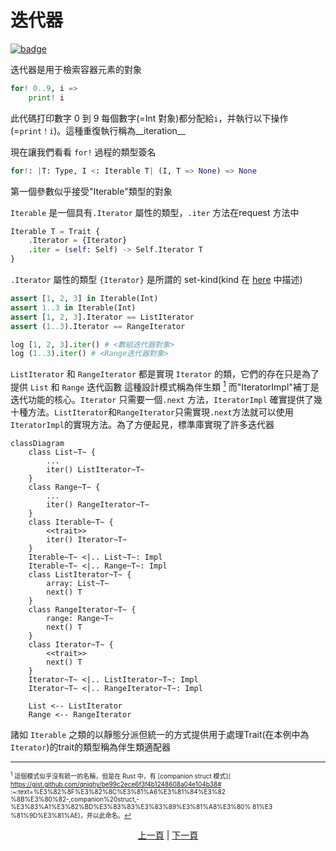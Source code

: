 # 迭代器

[![badge](https://img.shields.io/endpoint.svg?url=https%3A%2F%2Fgezf7g7pd5.execute-api.ap-northeast-1.amazonaws.com%2Fdefault%2Fsource_up_to_date%3Fowner%3Derg-lang%26repos%3Derg%26ref%3Dmain%26path%3Ddoc/EN/syntax/17_iterator.md%26commit_hash%3De959b3e54bfa8cee4929743b0193a129e7525c61)](https://gezf7g7pd5.execute-api.ap-northeast-1.amazonaws.com/default/source_up_to_date?owner=erg-lang&repos=erg&ref=main&path=doc/EN/syntax/17_iterator.md&commit_hash=e959b3e54bfa8cee4929743b0193a129e7525c61)

迭代器是用于檢索容器元素的對象

```python
for! 0..9, i =>
    print! i
```

此代碼打印數字 0 到 9
每個數字(=Int 對象)都分配給`i`，并執行以下操作(=`print！i`)。這種重復執行稱為__iteration__

現在讓我們看看 `for!` 過程的類型簽名

```python
for!: |T: Type, I <: Iterable T| (I, T => None) => None
```

第一個參數似乎接受"Iterable"類型的對象

`Iterable` 是一個具有`.Iterator` 屬性的類型，`.iter` 方法在request 方法中

```python
Iterable T = Trait {
    .Iterator = {Iterator}
    .iter = (self: Self) -> Self.Iterator T
}
```

`.Iterator` 屬性的類型 `{Iterator}` 是所謂的 set-kind(kind 在 [here](./type/advanced/kind.md) 中描述)

```python
assert [1, 2, 3] in Iterable(Int)
assert 1..3 in Iterable(Int)
assert [1, 2, 3].Iterator == ListIterator
assert (1..3).Iterator == RangeIterator

log [1, 2, 3].iter() # <數組迭代器對象>
log (1..3).iter() # <Range迭代器對象>
```

`ListIterator` 和 `RangeIterator` 都是實現 `Iterator` 的類，它們的存在只是為了提供 `List` 和 `Range` 迭代函數
這種設計模式稱為伴生類 [<sup id="f1">1</sup>](#1)
而"IteratorImpl"補丁是迭代功能的核心。`Iterator` 只需要一個`.next` 方法，`IteratorImpl` 確實提供了幾十種方法。`ListIterator`和`RangeIterator`只需實現`.next`方法就可以使用`IteratorImpl`的實現方法。為了方便起見，標準庫實現了許多迭代器

```mermaid
classDiagram
    class List~T~ {
        ...
        iter() ListIterator~T~
    }
    class Range~T~ {
        ...
        iter() RangeIterator~T~
    }
    class Iterable~T~ {
        <<trait>>
        iter() Iterator~T~
    }
    Iterable~T~ <|.. List~T~: Impl
    Iterable~T~ <|.. Range~T~: Impl
    class ListIterator~T~ {
        array: List~T~
        next() T
    }
    class RangeIterator~T~ {
        range: Range~T~
        next() T
    }
    class Iterator~T~ {
        <<trait>>
        next() T
    }
    Iterator~T~ <|.. ListIterator~T~: Impl
    Iterator~T~ <|.. RangeIterator~T~: Impl

    List <-- ListIterator
    Range <-- RangeIterator
```

諸如 `Iterable` 之類的以靜態分派但統一的方式提供用于處理Trait(在本例中為 `Iterator`)的trait的類型稱為伴生類適配器

---

<span id="1" style="font-size:x-small"><sup>1</sup> 這個模式似乎沒有統一的名稱，但是在 Rust 中，有 [companion struct 模式]( https://gist.github.com/qnighy/be99c2ece6f3f4b1248608a04e104b38# :~:text=%E3%82%8F%E3%82%8C%E3%81%A6%E3%81%84%E3%82 %8B%E3%80%82-,companion%20struct,-%E3%83%A1%E3%82%BD%E3%83%83%E3%83%89%E3%81%A8%E3%80% 81%E3 %81%9D%E3%81%AE)，并以此命名。[↩](#f1)</span>

<p align='center'>
    <a href='./16_type.md'>上一頁</a> | <a href='./18_mutability.md'>下一頁</a>
</p>
